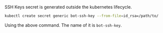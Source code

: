 SSH Keys secret is generated outside the kubernetes lifecycle.

```bash
kubectl create secret generic bot-ssh-key --from-file=id_rsa=/path/to/.ssh/id_rsa
```
Using the above command. The name of it is `bot-ssh-key`.